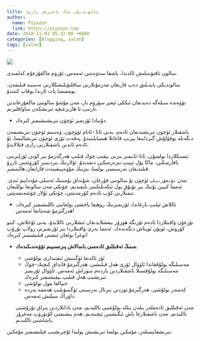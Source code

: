 ```yaml
---
title: سالوندىكى ئەڭ ئاخىرقى يازما
author:
  name: Piyazon
  link: https://piyazon.top
date: 2018-11-01 05:32:00 +0800
categories: [Blogging, salon]
tags: [salon]
---
```

<style>
@import url(/assets/css/uyghur.css);
</style>

![](https://git.lug.ustc.edu.cn/flame3/images/-/raw/main/bye.jpg)

<p class="alert alert-primary">
سالون تاقىۋىتىلىش ئالدىدا، باشقا سەۋەبتىن ئەمەس، ئۆزۈم ماڭغۇزغۇم كەلمىدى.
</p>

<p class="alert alert-warning">
سالوندىكى پايدىلىق دەپ قارىغان مەزمۇنلارنى ساقلىۋىلىشڭلارنى تەسىيە قىلىمەن، بوممىسا پات ئارىدا يوقاپ كىتىدۇ.
</p>

تۆۋەندە سىلەگە دەيدىغان ئىككى ئېغىز سۆزۈم بار، مەن مۇشۇ سالوننى ماڭغۇزغاندىن تارتىپ تا ھازىرغىچە ئىرىشكەن ساۋاقلىرىم.

- دۇنيادا ئۆزىمىز ئۈچۈن تىرىشىشىمىز كىرەك.


باشقىلار ئۈچۈن تىرىشىدىغان ئادەم، يەنى ئاتا -ئانام ئۈۈچۈن، ۋەتىنىم ئۈچۈن تىرىشىمەن دىگەنلە يوقۇلۇش گىردابىغا بېرىپ قاغانلا ھىسابلىنىدۇ. پەقەت ئۆزى ئۈچۈن تىرىشالىسا، ئۇ ئادەم ئاندىن باشقىلارنى رازى قىلالايدۇ.

<p class="alert alert-success">
ئىسىڭلاردا بولسۇن، ئاتا-ئانىمىز بىزنى بېقىپ چوڭ قىلىپ ھەرگەزمۇ بىر كۈنى ئۆزلىرىنى باقارمىكىن، ماڭا پۇل تېپىپ بىرەرمىكىن دىمەيدۇ. ئۇلارنىڭ بىردىنبىر كۆرۈشنى ئارزۇ قىلىدىغان نەرسىسى بولسا، بىزنىڭ مۇۋەپپىقىيەت قازانغان ھالىتىمىز.
</p>

مەن `ئۇيغۇرتىلى` ئۈچۈن بۇ  سالوننى قۇرغان، شۇنداق بۇمىنىڭ ئەسلى مۇددايىم ئىدى. ئەمما كىيىن بۇنىڭ بىر تۇيۇق يول ئىكەنلىكىنى بايقىدىم، چۈنكى مەن سالونغا يوللىغان تىمىلارنى كۆپ ئادەم كۆرمەيتتى، چۈنكى ئۇلار چۈشەنمەيتتى.

- تاللاش ئېلىپ بارغاندا، ئۆزىمىزنىڭ روھىغا ياخشى بولغاننى تاللىشىمىز كىرەك، ھەرگىزمۇ شەيتانغا ئەمەس!

نۇرغۇن ۋاقىتلاردا ئادەم ئۆزىگە ھوزۇر بېغشلايدىغان ئىشلارنى تاللايدۇ، يەنى ئۇخلاش، كىنو كۆرۈش، ئويۇن ئويناش دىگەندەك. ئەمما بەزى ۋاقىتلاردا بىز ئۆزىمىزنى زولاپ تۇرۇپ توغرا بولغان ئىشنى قىلىشىمىز كىرەك!


- **مىنىڭ ئەقىللىق ئادەمنى باسالاش پىرنسىپىم تۆۋەندىكىدەك.**
  - ئۆز ئالدىغا ئۈگىنىش ئىقتىدارى بولۇشى
  - مەسىلىگە يولۇققاندا ئاۋۋال ئۆزى ھەل قىلىشى، ھەرگىزمۇ قانداق كىچىك-چوڭ مەسىلىگە يولۇقسىلا باشقىلاردىن ياردەم سوراش ئەمەس. ئاۋۋال ئۆزىمىز تىرىشىپ ھەل قىلىپ بېقىشىمىز كىرەك.
  - خىيالغا مول بولۇشى
  - كەمتەر بولۇشى، ھەرگىزمۇ توردىن بىرتال نەرسىنى ئۈگىنىۋىلىپ ھەممە يەردە داۋراڭ سېلىش ئەمەس.

  مەن ئەقىللىق ئادەملەر بىلەن بىللە بولۇشنى تاللىدىم، مەن  نادانلاردىن يىراق تۇرۇشنى تاللىدىم.  مەن باشقىلارغا باش ئىگىشتىن ئېچىندىم، ھەم بېشىمنى كۆتۈرۈپ مەغرۇر ياشاشنى تاللىدىم.

<p class="alert alert-success">
تىرىشقايسىلەر، مۇمكىن بولسا تىرىشىش يولىدا ئۇچرىشىپ قېلىشىمىز مۇمكىن.
</p>